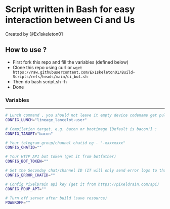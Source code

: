 # Script written in Bash for easy interaction between Ci and Us
Created by @Ex1skeleton01

## How to use ?

- First fork this repo and fill the variables (defined below)
- Clone this repo using curl or `wget https://raw.githubusercontent.com/Ex1skeleton01/Build-Scripts/refs/heads/main/ci_bot.sh`
- Then do bash script.sh -h
- Done

### Variables 

---------------
```bash
# Lunch command , you should not leave it empty device codename get pulled from the command! :
CONFIG_LUNCH="lineage_lancelot-user"

# Compilation target. e.g. bacon or bootimage [Default is bacon!] :
CONFIG_TARGET="bacon"

# Your telegram group/channel chatid eg - "-xxxxxxxx"
CONFIG_CHATID=""

# Your HTTP API bot token (get it from botfather) 
CONFIG_BOT_TOKEN=""

# Set the Seconday chat/channel ID (IT will only send error logs to that)
CONFIG_ERROR_CHATID=""

# Config PixelDrain api key (get it from https://pixeldrain.com/api)
CONFIG_PDUP_APT=""

# Turn off server after build (save resource)
POWEROFF=""
```
